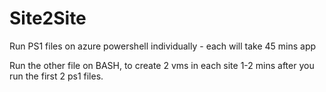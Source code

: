 # Site2Site


Run PS1 files on azure powershell individually - each will take 45 mins app

Run the other file on BASH, to create 2 vms in each site 1-2 mins after you run the first 2 ps1 files.


